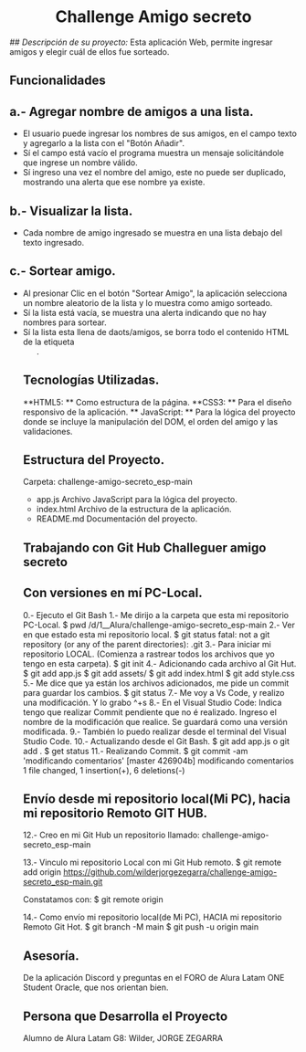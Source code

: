 <h1 align="center"> Challenge Amigo secreto </h1>

<em> ## Descripción de su proyecto:</em>
Esta aplicación Web, permite ingresar amigos y elegir cuál de ellos fue sorteado.

## Funcionalidades

## a.- Agregar nombre de amigos a una lista.
- El usuario puede ingresar los nombres de sus amigos, en el campo texto y agregarlo a la lista con el "Botón Añadir".
- Sí el campo está vacío el programa muestra un mensaje solicitándole que ingrese un nombre válido.
- Sí ingreso una vez el nombre del amigo, este no puede ser duplicado, mostrando una alerta que ese nombre ya existe.

## b.- Visualizar la lista.
- Cada nombre de amigo ingresado se muestra en una lista debajo del texto ingresado.

## c.- Sortear amigo.
- Al presionar Clic en el botón "Sortear Amigo", la aplicación selecciona un nombre aleatorio de la lista y lo muestra como amigo sorteado.
- Sí la lista está vacía, se muestra una alerta indicando que no hay nombres para sortear.
- Sí la lista esta llena de daots/amigos, se borra todo el contenido HTML de la etiqueta <ul>.

## Tecnologías Utilizadas.
**HTML5: ** Como estructura de la página.
**CSS3: ** Para el diseño responsivo de la aplicación.
** JavaScript: ** Para la lógica del proyecto donde se incluye la manipulación del DOM, el orden del amigo y las validaciones.

## Estructura del Proyecto.
Carpeta: challenge-amigo-secreto_esp-main
 - app.js      Archivo JavaScript para la lógica del proyecto.
- index.html  Archivo de la estructura de la aplicación.
- README.md   Documentación del proyecto.


## Trabajando con Git Hub Challeguer amigo secreto
## Con versiones en mí PC-Local.
0.- Ejecuto el Git Bash
1.- Me dirijo a la carpeta que esta mi repositorio PC-Local.
    $ pwd
      /d/1__Alura/challenge-amigo-secreto_esp-main
2.- Ver en que estado esta mi repositorio local.
    $ git status
       fatal: not a git repository (or any of the parent directories): .git
3.- Para iniciar mi repositorio LOCAL. (Comienza a rastrear todos los archivos que yo tengo en esta carpeta).
    $ git init
4.- Adicionando cada archivo al Git Hut.
    $ git add app.js
    $ git add assets/
    $ git add index.html
    $ git add style.css
5.- Me dice que ya están los archivos adicionados, me pide un commit para guardar los cambios.
    $ git status
7.- Me voy a Vs Code, y realizo una modificación. Y lo grabo ^+s
8.- En el Visual Studio Code:
    Indica tengo que realizar Commit pendiente que no é realizado. 
    Ingreso el nombre de la modificación que realice. Se guardará como una versión modificada.
9.- También lo puedo realizar desde el terminal del Visual Studio Code.
10.- Actualizando desde el Git Bash.
    	$ git add app.js		o   git add .
    	$ get status 
11.- Realizando Commit.
     $ git commit -am 'modificando comentarios'
[master 426904b] modificando comentarios
1 file changed, 1 insertion(+), 6 deletions(-)

## Envío desde mi repositorio local(Mi PC), hacia mi repositorio Remoto GIT HUB.
12.- Creo en mi Git Hub un repositorio llamado: challenge-amigo-secreto_esp-main

13.- Vinculo mi repositorio Local con mi Git Hub remoto.
$ git remote add origin https://github.com/wilderjorgezegarra/challenge-amigo-secreto_esp-main.git

Constatamos con:
$ git remote
	origin

14.- Como envío mi repositorio local(de Mi PC), HACIA mi repositorio Remoto Git Hot.
	$ git branch -M main
$ git push -u origin main


## Asesoría.
De la aplicación Discord y preguntas en el FORO de Alura Latam ONE Student Oracle, que nos orientan bien.
 
## Persona que Desarrolla el Proyecto
Alumno de Alura Latam G8: Wilder, JORGE ZEGARRA

